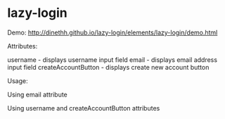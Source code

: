 lazy-login
==========

Demo: http://dinethh.github.io/lazy-login/elements/lazy-login/demo.html

Attributes:

username - displays username input field
email - displays email address input field
createAccountButton - displays create new account button

Usage:

Using email attribute
    <lazy-login email=true></lazy-login>
    
Using username and createAccountButton attributes
    <lazy-login username=true createAccountButton=true></lazy-login>